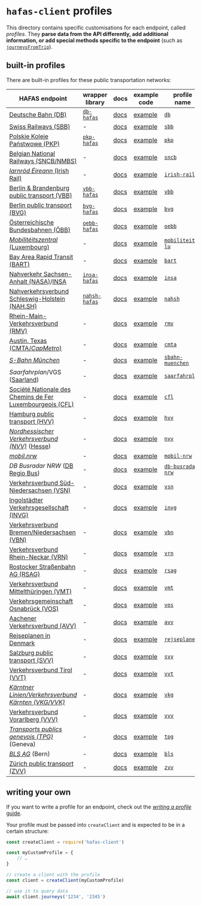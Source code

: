 # `hafas-client` profiles

This directory contains specific customisations for each endpoint, called *profiles*. They **parse data from the API differently, add additional information, or add special methods specific to the endpoint** (such as [`journeysFromTrip`](https://github.com/public-transport/hafas-client/blob/453f4b0e1005ecb85569e1bd08096ed4c77f4184/docs/journeys-from-trip.md)).

## built-in profiles

There are built-in profiles for these public transportation networks:

HAFAS endpoint | wrapper library | docs | example code | profile name
-|-|-|-|-
[Deutsche Bahn (DB)](https://en.wikipedia.org/wiki/Deutsche_Bahn) | [`db-hafas`](https://github.com/public-transport/db-hafas) | [docs](db/readme.md) | [example](db/example.js) | [`db`](db)
[Swiss Railways (SBB)](https://en.wikipedia.org/wiki/Swiss_Federal_Railways) | - | [docs](sbb/readme.md) | [example](sbb/example.js) | [`sbb`](sbb)
[Polskie Koleje Państwowe (PKP)](https://en.wikipedia.org/wiki/Polish_State_Railways) | [`pkp-hafas`](https://github.com/juliuste/pkp-hafas) | [docs](pkp/readme.md) | [example](pkp/example.js) | [`pkp`](pkp)
[Belgian National Railways (SNCB/NMBS)](https://en.wikipedia.org/wiki/National_Railway_Company_of_Belgium) | - | [docs](sncb/readme.md) | [example](sncb/example.js) | [`sncb`](sncb)
[*Iarnród Éireann* (Irish Rail)](https://en.wikipedia.org/wiki/Iarnród_Éireann) | - | [docs](irish-rail/readme.md) | [example](irish-rail/example.js) | [`irish-rail`](irish-rail)
[Berlin & Brandenburg public transport (VBB)](https://en.wikipedia.org/wiki/Verkehrsverbund_Berlin-Brandenburg) | [`vbb-hafas`](https://github.com/public-transport/vbb-hafas) | [docs](vbb/readme.md) | [example](vbb/example.js) | [`vbb`](vbb)
[Berlin public transport (BVG)](https://en.wikipedia.org/wiki/Berliner_Verkehrsbetriebe) | [`bvg-hafas`](https://github.com/public-transport/bvg-hafas) | [docs](bvg/readme.md) | [example](bvg/example.js) | [`bvg`](bvg)
[Österreichische Bundesbahnen (ÖBB)](https://en.wikipedia.org/wiki/Austrian_Federal_Railways) | [`oebb-hafas`](https://github.com/juliuste/oebb-hafas) | [docs](oebb/readme.md) | [example](oebb/example.js) | [`oebb`](oebb)
[*Mobilitéitszentral* (Luxembourg)](https://www.mobiliteit.lu/) | - | [docs](mobiliteit-lu/readme.md) | [example](mobiliteit-lu/example.js) | [`mobiliteit-lu`](mobiliteit-lu)
[Bay Area Rapid Transit (BART)](https://en.wikipedia.org/wiki/Bay_Area_Rapid_Transit) | - | [docs](bart/readme.md) | [example](bart/example.js) | [`bart`](bart)
[Nahverkehr Sachsen-Anhalt (NASA)](https://de.wikipedia.org/wiki/Nahverkehrsservice_Sachsen-Anhalt)/[INSA](https://insa.de) | [`insa-hafas`](https://github.com/public-transport/insa-hafas) | [docs](insa/readme.md) | [example](insa/example.js) | [`insa`](insa)
[Nahverkehrsverbund Schleswig-Holstein (NAH.SH)](https://de.wikipedia.org/wiki/Nahverkehrsverbund_Schleswig-Holstein) | [`nahsh-hafas`](https://github.com/juliuste/nahsh-hafas) | [docs](nahsh/readme.md) | [example](nahsh/example.js) | [`nahsh`](nahsh)
[Rhein-Main-Verkehrsverbund (RMV)](https://en.wikipedia.org/wiki/Rhein-Main-Verkehrsverbund) | - | [docs](rmv/readme.md) | [example](rmv/example.js) | [`rmv`](rmv)
[Austin, Texas (CMTA/*CapMetro*)](https://en.wikipedia.org/wiki/Capital_Metropolitan_Transportation_Authority) | - | [docs](cmta/readme.md) | [example](cmta/example.js) | [`cmta`](cmta)
[*S-Bahn München*](https://en.wikipedia.org/wiki/Munich_S-Bahn) | - | [docs](sbahn-muenchen/readme.md) | [example](sbahn-muenchen/example.js) | [`sbahn-muenchen`](sbahn-muenchen)
*Saarfahrplan*/VGS ([Saarland](https://en.wikipedia.org/wiki/Saarland)) | - | [docs](saarfahrplan/readme.md) | [example](saarfahrplan/example.js) | [`saarfahrplan`](saarfahrplan)
[Société Nationale des Chemins de Fer Luxembourgeois (CFL)](https://en.wikipedia.org/wiki/Société_Nationale_des_Chemins_de_Fer_Luxembourgeois) | - | [docs](cfl/readme.md) | [example](cfl/example.js) | [`cfl`](cfl)
[Hamburg public transport (HVV)](https://en.wikipedia.org/wiki/Hamburger_Verkehrsverbund) | - | [docs](hvv/readme.md) | [example](hvv/example.js) | [`hvv`](hvv)
[*Nordhessischer Verkehrsverbund (NVV)*](https://en.wikipedia.org/wiki/Nordhessischer_Verkehrsverbund) ([Hesse](https://en.wikipedia.org/wiki/Hesse)) | - | [docs](nvv/readme.md) | [example](nvv/example.js) | [`nvv`](nvv)
[*mobil.nrw*](https://www.mobil.nrw) | - | [docs](mobil-nrw/readme.md) | [example](mobil-nrw/example.js) | [`mobil-nrw`](mobil-nrw)
*DB Busradar NRW* ([DB Regio Bus](https://en.wikipedia.org/wiki/DB_Regio#Bus_division_(DB_Regio_Bus))) | - | [docs](db-busradar-nrw/readme.md) | [example](db-busradar-nrw/example.js) | [`db-busradar-nrw`](db-busradar-nrw)
[Verkehrsverbund Süd-Niedersachsen (VSN)](https://de.wikipedia.org/wiki/Verkehrsverbund_S%C3%BCd-Niedersachsen) | - | [docs](vsn/readme.md) | [example](vsn/example.js) | [`vsn`](vsn)
[Ingolstädter Verkehrsgesellschaft (INVG)](https://de.wikipedia.org/wiki/Ingolstädter_Verkehrsgesellschaft) | - | [docs](invg/readme.md) | [example](invg/example.js) | [`invg`](invg)
[Verkehrsverbund Bremen/Niedersachsen (VBN)](https://de.wikipedia.org/wiki/Verkehrsverbund_Bremen/Niedersachsen) | - | [docs](vbn/readme.md) | [example](vbn/example.js) | [`vbn`](vbn)
[Verkehrsverbund Rhein-Neckar (VRN)](https://en.wikipedia.org/wiki/Verkehrsverbund_Rhein-Neckar) | - | [docs](vrn/readme.md) | [example](vrn/example.js) | [`vrn`](vrn)
[Rostocker Straßenbahn AG (RSAG)](https://de.wikipedia.org/wiki/Rostocker_Straßenbahn_AG) | - | [docs](rsag/readme.md) | [example](rsag/example.js) | [`rsag`](rsag)
[Verkehrsverbund Mittelthüringen (VMT)](https://en.wikipedia.org/wiki/Verkehrsverbund_Mittelthüringen) | - | [docs](vmt/readme.md) | [example](vmt/example.js) | [`vmt`](vmt)
[Verkehrsgemeinschaft Osnabrück (VOS)](https://de.wikipedia.org/wiki/Verkehrsgemeinschaft_Osnabrück) | - | [docs](vos/readme.md) | [example](vos/example.js) | [`vos`](vos)
[Aachener Verkehrsverbund (AVV)](https://de.wikipedia.org/wiki/Verkehrsgemeinschaft_Osnabrück) | - | [docs](avv/readme.md) | [example](avv/example.js) | [`avv`](avv)
[Rejseplanen in Denmark](http://www.rejseplanen.dk) | - | [docs](rejseplanen/readme.md) | [example](rejseplanen/example.js) | [`rejseplanen`](rejseplanen)
[Salzburg public transport (SVV)](https://de.wikipedia.org/wiki/Salzburger_Verkehrsverbund) | - | [docs](svv/readme.md) | [example](svv/example.js) | [`svv`](svv)
[Verkehrsverbund Tirol (VVT)](https://de.wikipedia.org/wiki/Verkehrsverbund_Tirol) | - | [docs](vvt/readme.md) | [example](vvt/example.js) | [`vvt`](vvt)
[*Kärntner Linien/Verkehrsverbund Kärnten (VKG/VVK)*](https://de.wikipedia.org/wiki/Verkehrsverbund_Kärnten) | - | [docs](vkg/readme.md) | [example](vkg/example.js) | [`vkg`](vkg)
[Verkehrsverbund Vorarlberg (VVV)](https://de.wikipedia.org/wiki/Verkehrsverbund_Vorarlberg) | - | [docs](vvv/readme.md) | [example](vvv/example.js) | [`vvv`](vvv)
[*Transports publics genevois (TPG)*](https://en.wikipedia.org/wiki/Geneva_Public_Transport) (Geneva) | - | [docs](tpg/readme.md) | [example](tpg/example.js) | [`tpg`](tpg)
[*BLS AG*](https://en.wikipedia.org/wiki/BLS_AG) (Bern) | - | [docs](bls/readme.md) | [example](bls/example.js) | [`bls`](bls)
[Zürich public transport (ZVV)](https://en.wikipedia.org/wiki/Zürcher_Verkehrsverbund) | - | [docs](zvv/readme.md) | [example](zvv/example.js) | [`zvv`](zvv)

## writing your own

If you want to write a profile for an endpoint, check out the [*writing a profile* guide](../docs/writing-a-profile.md).

Your profile must be passed into `createClient` and is expected to be in a certain structure:

```js
const createClient = require('hafas-client')

const myCustomProfile = {
	// …
}

// create a client with the profile
const client = createClient(myCustomProfile)

// use it to query data
await client.journeys('1234', '2345')
```

